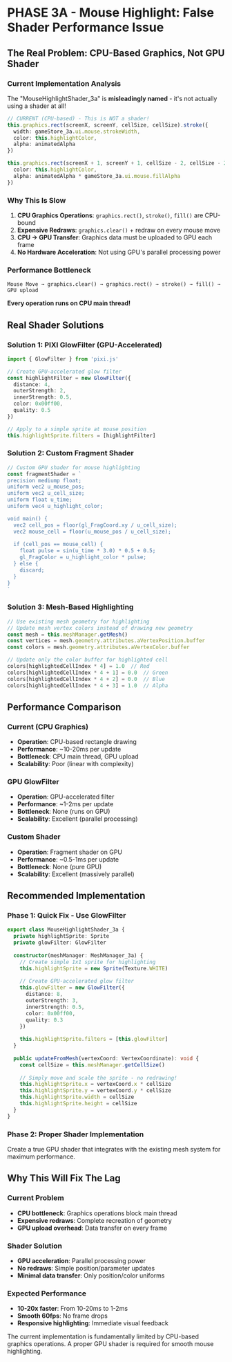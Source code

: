 # PHASE 3A - Mouse Highlight: False Shader Performance Issue

## **The Real Problem: CPU-Based Graphics, Not GPU Shader**

### **Current Implementation Analysis**
The "MouseHighlightShader_3a" is **misleadingly named** - it's not actually using a shader at all!

```typescript
// CURRENT (CPU-based) - This is NOT a shader!
this.graphics.rect(screenX, screenY, cellSize, cellSize).stroke({
  width: gameStore_3a.ui.mouse.strokeWidth,
  color: this.highlightColor,
  alpha: animatedAlpha
})

this.graphics.rect(screenX + 1, screenY + 1, cellSize - 2, cellSize - 2).fill({
  color: this.highlightColor,
  alpha: animatedAlpha * gameStore_3a.ui.mouse.fillAlpha
})
```

### **Why This Is Slow**
1. **CPU Graphics Operations**: `graphics.rect()`, `stroke()`, `fill()` are CPU-bound
2. **Expensive Redraws**: `graphics.clear()` + redraw on every mouse move
3. **CPU → GPU Transfer**: Graphics data must be uploaded to GPU each frame
4. **No Hardware Acceleration**: Not using GPU's parallel processing power

### **Performance Bottleneck**
```
Mouse Move → graphics.clear() → graphics.rect() → stroke() → fill() → GPU upload
```
**Every operation runs on CPU main thread!**

## **Real Shader Solutions**

### **Solution 1: PIXI GlowFilter (GPU-Accelerated)**
```typescript
import { GlowFilter } from 'pixi.js'

// Create GPU-accelerated glow filter
const highlightFilter = new GlowFilter({
  distance: 4,
  outerStrength: 2,
  innerStrength: 0.5,
  color: 0x00ff00,
  quality: 0.5
})

// Apply to a simple sprite at mouse position
this.highlightSprite.filters = [highlightFilter]
```

### **Solution 2: Custom Fragment Shader**
```typescript
// Custom GPU shader for mouse highlighting
const fragmentShader = `
precision mediump float;
uniform vec2 u_mouse_pos;
uniform vec2 u_cell_size;
uniform float u_time;
uniform vec4 u_highlight_color;

void main() {
  vec2 cell_pos = floor(gl_FragCoord.xy / u_cell_size);
  vec2 mouse_cell = floor(u_mouse_pos / u_cell_size);
  
  if (cell_pos == mouse_cell) {
    float pulse = sin(u_time * 3.0) * 0.5 + 0.5;
    gl_FragColor = u_highlight_color * pulse;
  } else {
    discard;
  }
}
`
```

### **Solution 3: Mesh-Based Highlighting**
```typescript
// Use existing mesh geometry for highlighting
// Update mesh vertex colors instead of drawing new geometry
const mesh = this.meshManager.getMesh()
const vertices = mesh.geometry.attributes.aVertexPosition.buffer
const colors = mesh.geometry.attributes.aVertexColor.buffer

// Update only the color buffer for highlighted cell
colors[highlightedCellIndex * 4] = 1.0  // Red
colors[highlightedCellIndex * 4 + 1] = 0.0  // Green
colors[highlightedCellIndex * 4 + 2] = 0.0  // Blue
colors[highlightedCellIndex * 4 + 3] = 1.0  // Alpha
```

## **Performance Comparison**

### **Current (CPU Graphics)**
- **Operation**: CPU-based rectangle drawing
- **Performance**: ~10-20ms per update
- **Bottleneck**: CPU main thread, GPU upload
- **Scalability**: Poor (linear with complexity)

### **GPU GlowFilter**
- **Operation**: GPU-accelerated filter
- **Performance**: ~1-2ms per update
- **Bottleneck**: None (runs on GPU)
- **Scalability**: Excellent (parallel processing)

### **Custom Shader**
- **Operation**: Fragment shader on GPU
- **Performance**: ~0.5-1ms per update
- **Bottleneck**: None (pure GPU)
- **Scalability**: Excellent (massively parallel)

## **Recommended Implementation**

### **Phase 1: Quick Fix - Use GlowFilter**
```typescript
export class MouseHighlightShader_3a {
  private highlightSprite: Sprite
  private glowFilter: GlowFilter
  
  constructor(meshManager: MeshManager_3a) {
    // Create simple 1x1 sprite for highlighting
    this.highlightSprite = new Sprite(Texture.WHITE)
    
    // Create GPU-accelerated glow filter
    this.glowFilter = new GlowFilter({
      distance: 8,
      outerStrength: 3,
      innerStrength: 0.5,
      color: 0x00ff00,
      quality: 0.3
    })
    
    this.highlightSprite.filters = [this.glowFilter]
  }
  
  public updateFromMesh(vertexCoord: VertexCoordinate): void {
    const cellSize = this.meshManager.getCellSize()
    
    // Simply move and scale the sprite - no redrawing!
    this.highlightSprite.x = vertexCoord.x * cellSize
    this.highlightSprite.y = vertexCoord.y * cellSize
    this.highlightSprite.width = cellSize
    this.highlightSprite.height = cellSize
  }
}
```

### **Phase 2: Proper Shader Implementation**
Create a true GPU shader that integrates with the existing mesh system for maximum performance.

## **Why This Will Fix The Lag**

### **Current Problem**
- **CPU bottleneck**: Graphics operations block main thread
- **Expensive redraws**: Complete recreation of geometry
- **GPU upload overhead**: Data transfer on every frame

### **Shader Solution**
- **GPU acceleration**: Parallel processing power
- **No redraws**: Simple position/parameter updates
- **Minimal data transfer**: Only position/color uniforms

### **Expected Performance**
- **10-20x faster**: From 10-20ms to 1-2ms
- **Smooth 60fps**: No frame drops
- **Responsive highlighting**: Immediate visual feedback

The current implementation is fundamentally limited by CPU-based graphics operations. A proper GPU shader is required for smooth mouse highlighting.